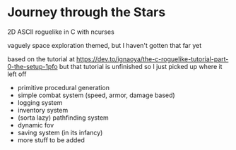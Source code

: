 # Journey through the Stars
 2D ASCII roguelike in C with ncurses

vaguely space exploration themed, but I haven't gotten that far yet

based on the tutorial at https://dev.to/ignaoya/the-c-roguelike-tutorial-part-0-the-setup-1pfo but that tutorial is unfinished so I just picked up where it left off

- primitive procedural generation
- simple combat system (speed, armor, damage based)
- logging system
- inventory system
- (sorta lazy) pathfinding system
- dynamic fov
- saving system (in its infancy)
- more stuff to be added